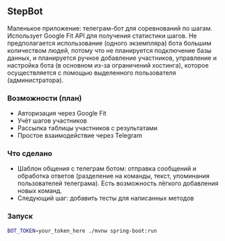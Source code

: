 ## StepBot

Маленькое приложение: телеграм-бот для соревнований по шагам.
Использует Google Fit API для получения статистики шагов.
Не предполагается использование (одного экземпляра) бота большим количеством людей, потому что
не планируется подключение базы данных, и планируется ручное добавление участников,
управление и настройка бота (в основном из-за ограничений хостинга),
которое осуществляется с помощью выделенного пользователя (администратора).

### Возможности (план)
- Авторизация через Google Fit
- Учёт шагов участников
- Рассылка таблицы участников с результатами
- Простое взаимодействие через Telegram

### Что сделано
- Шаблон общения с телеграм ботом: отправка сообщений и обработка ответов (разделение на команды, текст, упоминания пользователей телеграма). Есть возможность лёгкого добавления новых команд.
- Следующий шаг: добавить тесты для написанных методов

### Запуск

```bash
BOT_TOKEN=your_token_here ./mvnw spring-boot:run
```
